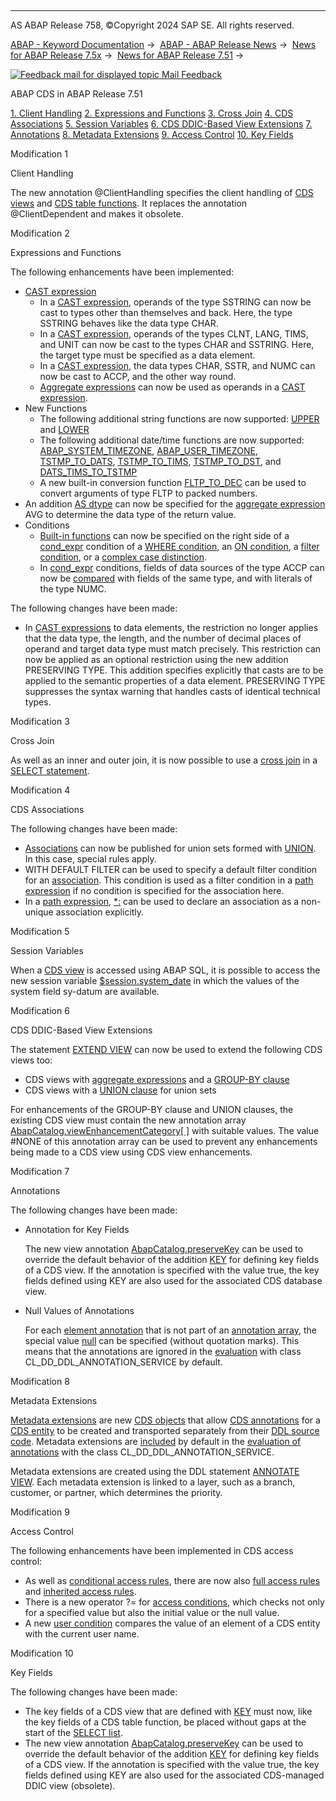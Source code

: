   

* * *

AS ABAP Release 758, ©Copyright 2024 SAP SE. All rights reserved.

[ABAP - Keyword Documentation](javascript:call_link\('abenabap.htm'\)) →  [ABAP - ABAP Release News](javascript:call_link\('abennews.htm'\)) →  [News for ABAP Release 7.5x](javascript:call_link\('abennews-75.htm'\)) →  [News for ABAP Release 7.51](javascript:call_link\('abennews-751.htm'\)) → 

 [![](Mail.gif?object=Mail.gif "Feedback mail for displayed topic") Mail Feedback](mailto:f1_help@sap.com?subject=Feedback%20on%20ABAP%20Documentation&body=Document:%20ABAP%20CDS%20in%20ABAP%20Release%207.51%2C%20ABENNEWS-751-ABAP_CDS%2C%20758%0D%0A%0D%0AError:%0D%0A%0D%0A%0D%0A%0D%0ASuggestion%20for%20improvement:)

ABAP CDS in ABAP Release 7.51

[1\. Client Handling](#!ABAP_MODIFICATION_1@1@)
[2\. Expressions and Functions](#!ABAP_MODIFICATION_2@2@)
[3\. Cross Join](#!ABAP_MODIFICATION_3@3@)
[4\. CDS Associations](#!ABAP_MODIFICATION_4@4@)
[5\. Session Variables](#!ABAP_MODIFICATION_5@5@)
[6\. CDS DDIC-Based View Extensions](#!ABAP_MODIFICATION_6@6@)
[7\. Annotations](#!ABAP_MODIFICATION_7@7@)
[8\. Metadata Extensions](#!ABAP_MODIFICATION_8@8@)
[9\. Access Control](#!ABAP_MODIFICATION_9@9@)
[10\. Key Fields](#!ABAP_MODIFICATION_10@10@)

Modification 1   

Client Handling

The new annotation @ClientHandling specifies the client handling of [CDS views](javascript:call_link\('abencds_view_client_handling_v1.htm'\)) and [CDS table functions](javascript:call_link\('abencds_func_client_handling.htm'\)). It replaces the annotation @ClientDependent and makes it obsolete.

Modification 2   

Expressions and Functions

The following enhancements have been implemented:

-   [CAST expression](javascript:call_link\('abencds_cast_expression_v1.htm'\))
    -   In a [CAST expression](javascript:call_link\('abencds_cast_expression_v1.htm'\)), operands of the type SSTRING can now be cast to types other than themselves and back. Here, the type SSTRING behaves like the data type CHAR.
    -   In a [CAST expression](javascript:call_link\('abencds_cast_expression_v1.htm'\)), operands of the types CLNT, LANG, TIMS, and UNIT can now be cast to the types CHAR and SSTRING. Here, the target type must be specified as a data element.
    -   In a [CAST expression](javascript:call_link\('abencds_cast_expression_v1.htm'\)), the data types CHAR, SSTR, and NUMC can now be cast to ACCP, and the other way round.
    -   [Aggregate expressions](javascript:call_link\('abencds_aggregate_functions_v1.htm'\)) can now be used as operands in a [CAST expression](javascript:call_link\('abencds_cast_expression_v1.htm'\)).
-   New Functions
    -   The following additional string functions are now supported: [UPPER](javascript:call_link\('abencds_sql_functions_character_v1.htm'\)) and [LOWER](javascript:call_link\('abencds_sql_functions_character_v1.htm'\))
    -   The following additional date/time functions are now supported: [ABAP\_SYSTEM\_TIMEZONE](javascript:call_link\('abencds_timezone_functions_v1.htm'\)), [ABAP\_USER\_TIMEZONE](javascript:call_link\('abencds_timezone_functions_v1.htm'\)), [TSTMP\_TO\_DATS](javascript:call_link\('abencds_date_time_conversions_v1.htm'\)), [TSTMP\_TO\_TIMS](javascript:call_link\('abencds_date_time_conversions_v1.htm'\)), [TSTMP\_TO\_DST](javascript:call_link\('abencds_date_time_conversions_v1.htm'\)), and [DATS\_TIMS\_TO\_TSTMP](javascript:call_link\('abencds_date_time_conversions_v1.htm'\))
    -   A new built-in conversion function [FLTP\_TO\_DEC](javascript:call_link\('abencds_conv_func_types_v1.htm'\)) can be used to convert arguments of type FLTP to packed numbers.
-   An addition [AS dtype](javascript:call_link\('abencds_avg_as_v1.htm'\)) can now be specified for the [aggregate expression](javascript:call_link\('abencds_aggregate_functions_v1.htm'\)) AVG to determine the data type of the return value.
-   Conditions
    -   [Built-in functions](javascript:call_link\('abencds_builtin_functions_v1.htm'\)) can now be specified on the right side of a [cond\_expr](javascript:call_link\('abencds_conditional_expression_v1.htm'\)) condition of a [WHERE condition](javascript:call_link\('abencds_cond_expr_where_v1.htm'\)), an [ON condition](javascript:call_link\('abencds_joined_data_source_v1.htm'\)), a [filter condition](javascript:call_link\('abencds_path_expression_filter_v1.htm'\)), or a [complex case distinction](javascript:call_link\('abencds_cond_expr_case_v1.htm'\)).
    -   In [cond\_expr](javascript:call_link\('abencds_conditional_expression_v1.htm'\)) conditions, fields of data sources of the type ACCP can now be [compared](javascript:call_link\('abencds_cond_expr_types_v1.htm'\)) with fields of the same type, and with literals of the type NUMC.

The following changes have been made:

-   In [CAST expressions](javascript:call_link\('abencds_cast_expression_v1.htm'\)) to data elements, the restriction no longer applies that the data type, the length, and the number of decimal places of operand and target data type must match precisely. This restriction can now be applied as an optional restriction using the new addition PRESERVING TYPE. This addition specifies explicitly that casts are to be applied to the semantic properties of a data element. PRESERVING TYPE suppresses the syntax warning that handles casts of identical technical types.

Modification 3   

Cross Join

As well as an inner and outer join, it is now possible to use a [cross join](javascript:call_link\('abencds_joined_data_source_v1.htm'\)) in a [SELECT statement](javascript:call_link\('abencds_select_statement_v1.htm'\)).

Modification 4   

CDS Associations

The following changes have been made:

-   [Associations](javascript:call_link\('abencds_association_v1.htm'\)) can now be published for union sets formed with [UNION](javascript:call_link\('abencds_union_v1.htm'\)). In this case, special rules apply.
-   WITH DEFAULT FILTER can be used to specify a default filter condition for an [association](javascript:call_link\('abencds_association_v1.htm'\)). This condition is used as a filter condition in a [path expression](javascript:call_link\('abencds_path_expression_v1.htm'\)) if no condition is specified for the association here.
-   In a [path expression](javascript:call_link\('abencds_path_expression_v1.htm'\)), [\*:](javascript:call_link\('abencds_path_expr_card_v1.htm'\)) can be used to declare an association as a non-unique association explicitly.

Modification 5   

Session Variables

When a [CDS view](javascript:call_link\('abencds_view_glosry.htm'\) "Glossary Entry") is accessed using ABAP SQL, it is possible to access the new session variable [$session.system\_date](javascript:call_link\('abencds_session_variable_v1.htm'\)) in which the values of the system field sy-datum are available.

Modification 6   

CDS DDIC-Based View Extensions

The statement [EXTEND VIEW](javascript:call_link\('abencds_extend_view.htm'\)) can now be used to extend the following CDS views too:

-   CDS views with [aggregate expressions](javascript:call_link\('abencds_aggregate_functions_v1.htm'\)) and a [GROUP-BY clause](javascript:call_link\('abencds_group_by_v1.htm'\))
-   CDS views with a [UNION clause](javascript:call_link\('abencds_union_v1.htm'\)) for union sets

For enhancements of the GROUP-BY clause and UNION clauses, the existing CDS view must contain the new annotation array [AbapCatalog.viewEnhancementCategory\[ \]](javascript:call_link\('abencds_view_anno_v1.htm'\)) with suitable values. The value #NONE of this annotation array can be used to prevent any enhancements being made to a CDS view using CDS view enhancements.

Modification 7   

Annotations

The following changes have been made:

-   Annotation for Key Fields
    
    The new view annotation [AbapCatalog.preserveKey](javascript:call_link\('abencds_view_anno_v1.htm'\)) can be used to override the default behavior of the addition [KEY](javascript:call_link\('abencds_select_list_entry_v1.htm'\)) for defining key fields of a CDS view. If the annotation is specified with the value true, the key fields defined using KEY are also used for the associated CDS database view.
    
-   Null Values of Annotations
    
    For each [element annotation](javascript:call_link\('abencds_f1_element_annotation.htm'\)) that is not part of an [annotation array](javascript:call_link\('abencds_annotations_syntax_array.htm'\)), the special value [null](javascript:call_link\('abencds_annotations_syntax_value.htm'\)) can be specified (without quotation marks). This means that the annotations are ignored in the [evaluation](javascript:call_link\('abencds_annotations_analysis.htm'\)) with class CL\_DD\_DDL\_ANNOTATION\_SERVICE by default.
    

Modification 8   

Metadata Extensions

[Metadata extensions](javascript:call_link\('abencds_meta_data_extensions.htm'\)) are new [CDS objects](javascript:call_link\('abencds_object_glosry.htm'\) "Glossary Entry") that allow [CDS annotations](javascript:call_link\('abencds_annotation_glosry.htm'\) "Glossary Entry") for a [CDS entity](javascript:call_link\('abencds_object_glosry.htm'\) "Glossary Entry") to be created and transported separately from their [DDL source code](javascript:call_link\('abenddl_source_code_glosry.htm'\) "Glossary Entry"). Metadata extensions are [included](javascript:call_link\('abencds_meta_data_extension_eval.htm'\)) by default in the [evaluation of annotations](javascript:call_link\('abencds_annotations_analysis.htm'\)) with the class CL\_DD\_DDL\_ANNOTATION\_SERVICE.

Metadata extensions are created using the DDL statement [ANNOTATE VIEW](javascript:call_link\('abencds_f1_annotate_view.htm'\)). Each metadata extension is linked to a layer, such as a branch, customer, or partner, which determines the priority.

Modification 9   

Access Control

The following enhancements have been implemented in CDS access control:

-   As well as [conditional access rules](javascript:call_link\('abencds_dcl_role_cond_rule.htm'\)), there are now also [full access rules](javascript:call_link\('abencds_dcl_role_grant_rule.htm'\)) and [inherited access rules](javascript:call_link\('abencds_dcl_role_inherited_rule.htm'\)).
-   There is a new operator ?= for [access conditions](javascript:call_link\('abencds_dcl_role_conditions.htm'\)), which checks not only for a specified value but also the initial value or the null value.
-   A new [user condition](javascript:call_link\('abencds_f1_cond_user.htm'\)) compares the value of an element of a CDS entity with the current user name.

Modification 10   

Key Fields

The following changes have been made:

-   The key fields of a CDS view that are defined with [KEY](javascript:call_link\('abencds_select_list_entry_v1.htm'\)) must now, like the key fields of a CDS table function, be placed without gaps at the start of the [SELECT list](javascript:call_link\('abencds_select_list_v1.htm'\)).
-   The new view annotation [AbapCatalog.preserveKey](javascript:call_link\('abencds_view_anno_v1.htm'\)) can be used to override the default behavior of the addition [KEY](javascript:call_link\('abencds_select_list_entry_v1.htm'\)) for defining key fields of a CDS view. If the annotation is specified with the value true, the key fields defined using KEY are also used for the associated CDS-managed DDIC view (obsolete).
